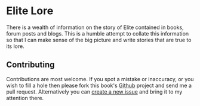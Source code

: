 # Elite Lore

There is a wealth of information on the story of Elite contained in books, forum posts and blogs.  This is a humble attempt to collate this information so that I can make sense of the big picture and write stories that are true to its lore.

## Contributing

Contributions are most welcome.  If you spot a mistake or inaccuracy, or you wish to fill a hole then please fork this book's [Github](https://github.com/cmdrdahkron/elite-lore) project and send me a pull request.  Alternatively you can [create a new issue](https://github.com/cmdrdahkron/elite-lore/issues) and bring it to my attention there.
